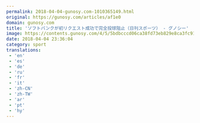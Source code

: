 ```yaml
---
permalink: 2018-04-04-gunosy.com-1010365149.html
original: https://gunosy.com/articles/af1e0
domain: gunosy.com
title: 'ソフトバンクが初リクエスト成功で完全投球阻止（日刊スポーツ） - グノシー'
image: https://contents.gunosy.com/4/5/5bdbcccd06ca38fd73eb829e8ca3fc91_content.jpg
date: 2018-04-04 23:36:04
category: sport
translations: 
 - 'en'
 - 'es'
 - 'de'
 - 'ru'
 - 'fr'
 - 'it'
 - 'zh-CN'
 - 'zh-TW'
 - 'ar'
 - 'pt'
 - 'hy'
---
```


